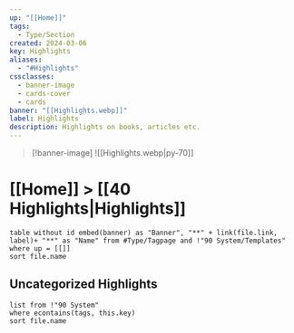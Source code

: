 ```yaml
---
up: "[[Home]]"
tags:
  - Type/Section
created: 2024-03-06
key: Highlights
aliases:
  - "#Highlights"
cssclasses:
  - banner-image
  - cards-cover
  - cards
banner: "[[Highlights.webp]]"
label: Highlights
description: Highlights on books, articles etc.
---
```

> [!banner-image] ![[Highlights.webp|py-70]]
# [[Home]] > [[40 Highlights|Highlights]] 
```dataview
table without id embed(banner) as "Banner", "**" + link(file.link, label)+ "**" as "Name" from #Type/Tagpage and !"90 System/Templates" 
where up = [[]]
sort file.name
```

## Uncategorized Highlights
```dataview
list from !"90 System"
where econtains(tags, this.key)
sort file.name
```
